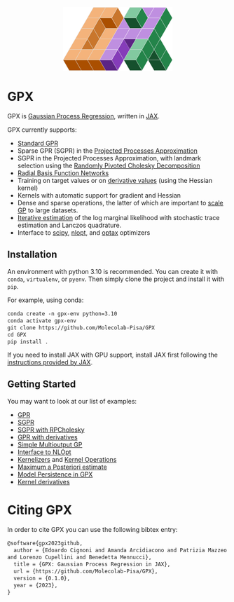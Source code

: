 <div align="center">
<img src="images/GPX_logo.png" alt="logo"></img>
</div>

# GPX

GPX is [Gaussian Process Regression](https://gaussianprocess.org/gpml/chapters/RW.pdf), written in [JAX](https://github.com/google/jax).

GPX currently supports:

* [Standard GPR](https://gaussianprocess.org/gpml/chapters/RW.pdf#page=25)
* Sparse GPR (SGPR) in the [Projected Processes Approximation](https://gaussianprocess.org/gpml/chapters/RW.pdf#page=196)
* SGPR in the Projected Processes Approximation, with landmark selection using the [Randomly Pivoted Cholesky Decomposition](https://arxiv.org/abs/2207.06503)
* [Radial Basis Function Networks](https://en.wikipedia.org/wiki/Radial_basis_function_network)
* Training on target values or on [derivative values](https://gaussianprocess.org/gpml/chapters/RW.pdf#page=209) (using the Hessian kernel)
* Kernels with automatic support for gradient and Hessian
* Dense and sparse operations, the latter of which are important to [scale GP](https://proceedings.neurips.cc/paper_files/paper/2019/file/01ce84968c6969bdd5d51c5eeaa3946a-Paper.pdf) to large datasets.
* [Iterative estimation](https://epubs.siam.org/doi/pdf/10.1137/16M1104974) of the log marginal likelihood with stochastic trace estimation and Lanczos quadrature.
* Interface to [scipy](https://scipy.org/), [nlopt](https://nlopt.readthedocs.io/en/latest/), and [optax](https://github.com/google-deepmind/optax) optimizers


## Installation

An environment with python 3.10 is recommended. You can create it with `conda`, `virtualenv`, or `pyenv`.
Then simply clone the project and install it with `pip`.

For example, using conda:

```shell
conda create -n gpx-env python=3.10
conda activate gpx-env
git clone https://github.com/Molecolab-Pisa/GPX
cd GPX
pip install .
```

If you need to install JAX with GPU support, install JAX first following the [instructions provided by JAX](https://jax.readthedocs.io/en/latest/installation.html#nvidia-gpu).


## Getting Started

You may want to look at our list of examples:

* [GPR](./examples/gpr.ipynb)
* [SGPR](./examples/sgpr.ipynb)
* [SGPR with RPCholesky](./examples/sgpr_with_rpcholesky.ipynb)
* [GPR with derivatives](./examples/gpr_with_derivatives_only.ipynb)
* [Simple Multioutput GP](./examples/multioutput.ipynb)
* [Interface to NLOpt](./examples/nlopt_optimizers.ipynb)
* [Kernelizers](./examples/kernelizers.ipynb) and [Kernel Operations](./examples/kernel_operations.ipynb)
* [Maximum a Posteriori estimate](./examples/map_estimate.ipynb)
* [Model Persistence in GPX](./examples/model_persistence.ipynb)
* [Kernel derivatives](./examples/derivatives_solak.ipynb)

# Citing GPX

In order to cite GPX you can use the following bibtex entry:

```
@software{gpx2023github,
  author = {Edoardo Cignoni and Amanda Arcidiacono and Patrizia Mazzeo and Lorenzo Cupellini and Benedetta Mennucci},
  title = {GPX: Gaussian Process Regression in JAX},
  url = {https://github.com/Molecolab-Pisa/GPX},
  version = {0.1.0},
  year = {2023},
}
```
